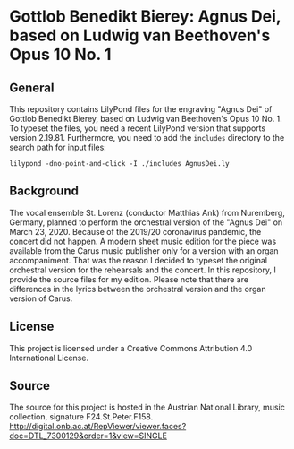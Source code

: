 # Gottlob Benedikt Bierey: Agnus Dei, based on Ludwig van Beethoven's Opus 10 No. 1

## General

This repository contains LilyPond files for the engraving "Agnus Dei" of Gottlob Benedikt Bierey, based on Ludwig van Beethoven's Opus 10 No. 1. To typeset the files, you need a recent LilyPond version that supports version 2.19.81. Furthermore, you need to add the `includes` directory to the search path for input files:

```
lilypond -dno-point-and-click -I ./includes AgnusDei.ly
```

## Background

The vocal ensemble St. Lorenz (conductor Matthias Ank) from Nuremberg, Germany, planned to perform the orchestral version of the "Agnus Dei" on March 23, 2020. Because of the 2019/20 coronavirus pandemic, the concert did not happen. A modern sheet music edition for the piece was available from the Carus music publisher only for a version with an organ accompaniment. That was the reason I decided to typeset the original orchestral version for the rehearsals and the concert. In this repository, I provide the source files for my edition. Please note that there are differences in the lyrics between the orchestral version and the organ version of Carus.

## License

This project is licensed under a Creative Commons Attribution 4.0 International License.

## Source

The source for this project is hosted in the Austrian National Library, music collection, signature F24.St.Peter.F158.
http://digital.onb.ac.at/RepViewer/viewer.faces?doc=DTL_7300129&order=1&view=SINGLE
